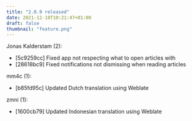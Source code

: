```yaml
---
title: "2.0.9 released"
date: 2021-12-18T10:21:47+01:00
draft: false
thumbnail: "feature.png"
---
```


Jonas Kalderstam (2):
  * [5c9259cc] Fixed app not respecting what to open articles with
  * [28618bc9] Fixed notifications not dismissing when reading articles

mm4c (1):
  * [b85fd95c] Updated Dutch translation using Weblate

zmni (1):
  * [1600cb79] Updated Indonesian translation using Weblate

